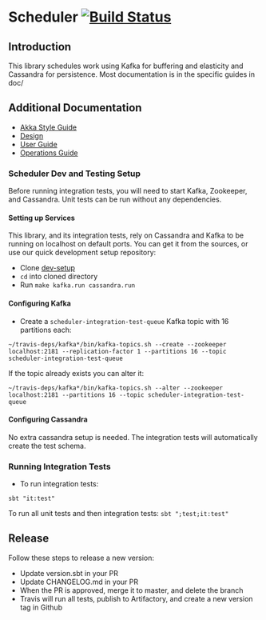 # Scheduler [![Build Status](https://travis-ci.com/PagerDuty/scheduler.svg?token=UxiJumPCnAq598SFB4MA&branch=master)](https://travis-ci.com/PagerDuty/scheduler/builds)

## Introduction

This library schedules work using Kafka for buffering and elasticity and Cassandra for persistence. Most documentation is
in the specific guides in doc/

## Additional Documentation
- [Akka Style Guide](doc/akka-style-guide.md)
- [Design](doc/design.md)
- [User Guide](doc/user.md)
- [Operations Guide](doc/operations.md)

### Scheduler Dev and Testing Setup

Before running integration tests, you will need to start Kafka, Zookeeper, and Cassandra. Unit tests can be run without any dependencies.

#### Setting up Services

This library, and its integration tests, rely on Cassandra and Kafka to be running on localhost on default ports. You
can get it from the sources, or use our quick development setup repository:

- Clone [dev-setup](https://github.com/PagerDuty/dev-setup/)
- `cd` into cloned directory
- Run `make kafka.run cassandra.run`

#### Configuring Kafka

- Create a `scheduler-integration-test-queue` Kafka topic with 16 partitions each:

```
~/travis-deps/kafka*/bin/kafka-topics.sh --create --zookeeper localhost:2181 --replication-factor 1 --partitions 16 --topic scheduler-integration-test-queue
```

If the topic already exists you can alter it:

```
~/travis-deps/kafka*/bin/kafka-topics.sh --alter --zookeeper localhost:2181 --partitions 16 --topic scheduler-integration-test-queue
```

#### Configuring Cassandra

No extra cassandra setup is needed. The integration tests will automatically create the test schema.


### Running Integration Tests

- To run integration tests:

```
sbt "it:test"
```

To run all unit tests and then integration tests: `sbt ";test;it:test"`

## Release
 
Follow these steps to release a new version:
 - Update version.sbt in your PR
 - Update CHANGELOG.md in your PR
 - When the PR is approved, merge it to master, and delete the branch
 - Travis will run all tests, publish to Artifactory, and create a new version tag in Github
